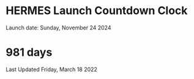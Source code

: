 # HERMES Launch Countdown Clock

Launch date: Sunday, November 24 2024
# 981 days

Last Updated Friday, March 18 2022